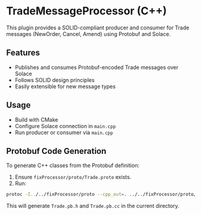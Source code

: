 # TradeMessageProcessor (C++)

This plugin provides a SOLID-compliant producer and consumer for Trade messages (NewOrder, Cancel, Amend) using Protobuf and Solace.

## Features
- Publishes and consumes Protobuf-encoded Trade messages over Solace
- Follows SOLID design principles
- Easily extensible for new message types

## Usage
- Build with CMake
- Configure Solace connection in `main.cpp`
- Run producer or consumer via `main.cpp`

## Protobuf Code Generation

To generate C++ classes from the Protobuf definition:

1. Ensure `fixProcessor/proto/Trade.proto` exists.
2. Run:

```sh
protoc -I../../fixProcessor/proto --cpp_out=. ../../fixProcessor/proto/Trade.proto
```

This will generate `Trade.pb.h` and `Trade.pb.cc` in the current directory. 